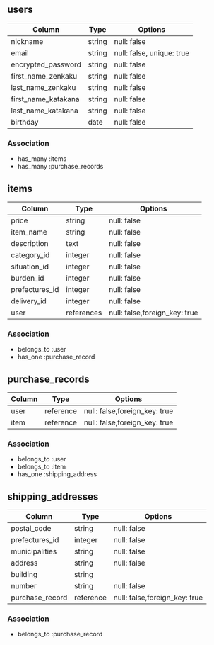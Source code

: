 ## users

|Column               |Type     |Options                    |
|---------------------|---------|---------------------------|
| nickname            | string  | null: false               |
| email               | string  | null: false, unique: true |
| encrypted_password  | string  | null: false               |
| first_name_zenkaku  | string  | null: false               |
| last_name_zenkaku   | string  | null: false               |
| first_name_katakana | string  | null: false               |
| last_name_katakana  | string  | null: false               |
| birthday            | date    | null: false               |


### Association
- has_many :items
- has_many :purchase_records

## items

|Column        |Type       |Options                        |
|----------------|-----------|-------------------------------|
| price          | string    | null: false                   |
| item_name      | string    | null: false                   |
| description    | text      | null: false                   |
| category_id    | integer   | null: false                   |
| situation_id   | integer   | null: false                   |
| burden_id      | integer   | null: false                   |
| prefectures_id | integer   | null: false                   |
| delivery_id        | integer   | null: false                   |
| user           | references | null: false,foreign_key: true |


### Association
- belongs_to :user
- has_one :purchase_record


## purchase_records

|Column|Type       |Options                        |
|------|-----------|-------------------------------|
| user | reference | null: false,foreign_key: true |
| item | reference | null: false,foreign_key: true |


### Association
- belongs_to :user
- belongs_to :item
- has_one :shipping_address


## shipping_addresses

|Column           |Type       |Options                        |
|-----------------|-----------|-------------------------------|
| postal_code     | string    | null: false                   |
| prefectures_id  | integer   | null: false                   |
| municipalities  | string    | null: false                   |
| address         | string    | null: false                   |
| building        | string    |                               |
| number          | string    | null: false                   |
| purchase_record | reference | null: false,foreign_key: true |


### Association
- belongs_to :purchase_record